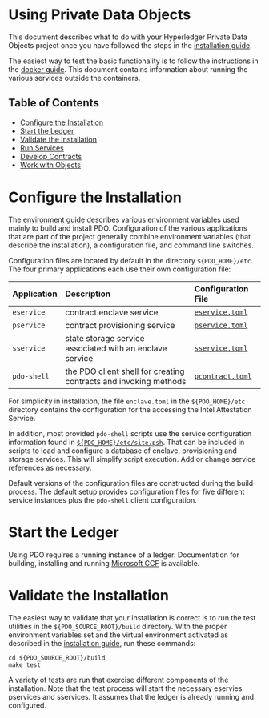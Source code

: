 <!---
Licensed under Creative Commons Attribution 4.0 International License
https://creativecommons.org/licenses/by/4.0/
--->
# Using Private Data Objects

This document describes what to do with your Hyperledger Private Data Objects
project once you have followed the steps in the
[installation guide](install.md).

The easiest way to test the basic functionality is to follow the
instructions in the [docker guide](../docker/README.md). This document
contains information about running the various services outside the
containers.

## Table of Contents

- [Configure the Installation](#configure)
- [Start the Ledger](#ledger)
- [Validate the Installation](#validating)
- [Run Services](#services)
- [Develop Contracts](../contracts/docs/contracts.md)
- [Work with Objects](../client/docs/USAGE.md)

# <a name="configure">Configure the Installation

The [environment guide](environment.md) describes various environment
variables used mainly to build and install PDO. Configuration of the
various applications that are part of the project generally combine
environment variables (that describe the installation), a configuration
file, and command line switches.

Configuration files are located by default in the directory
`${PDO_HOME}/etc`. The four primary applications each use their own
configuration file:

| Application | Description  | Configuration File  |
|:--|:--|:--|
| `eservice` | contract enclave service | [`eservice.toml`](../build/opt/pdo/templates/eservice.toml) |
| `pservice` | contract provisioning service | [`pservice.toml`](../build/opt/pdo/templates/pservice.toml) |
| `sservice` | state storage service associated with an enclave service | [`sservice.toml`](../build/opt/pdo/templates/sservice.toml) |
| `pdo-shell` | the PDO client shell for creating contracts and invoking methods | [`pcontract.toml`](../build/opt/pdo/templates/pcontract.toml) |

For simplicity in installation, the file `enclave.toml` in the
`${PDO_HOME}/etc` directory contains the configuration for the accessing
the Intel Attestation Service.

In addition, most provided `pdo-shell` scripts use the service
configuration information found in
[`${PDO_HOME}/etc/site.psh`](../build/opt/pdo/templates/site.psh).
That can be included in scripts to load and configure a database of
enclave, provisioning and storage services. This will simplify script
execution. Add or change service references as necessary.

Default versions of the configuration files are constructed during the
build process. The default setup provides configuration files for five
different service instances plus the `pdo-shell` client configuration.

# <a name="ledger">Start the Ledger

Using PDO requires a running instance of a ledger. Documentation for
building, installing and running [Microsoft CCF](../ledgers/ccf/README.md)
is available.

# <a name="validating">Validate the Installation

The easiest way to validate that your installation is correct is to run
the test utilities in the `${PDO_SOURCE_ROOT}/build` directory. With the
proper environment variables set and the virtual environment activated
as described in the [installation guide](install.md), run these
commands:

```
cd ${PDO_SOURCE_ROOT}/build
make test
```

A variety of tests are run that exercise different components of the
installation. Note that the test process will start the necessary
eservies, pservices and sservices. It assumes that the ledger is
already running and configured.
